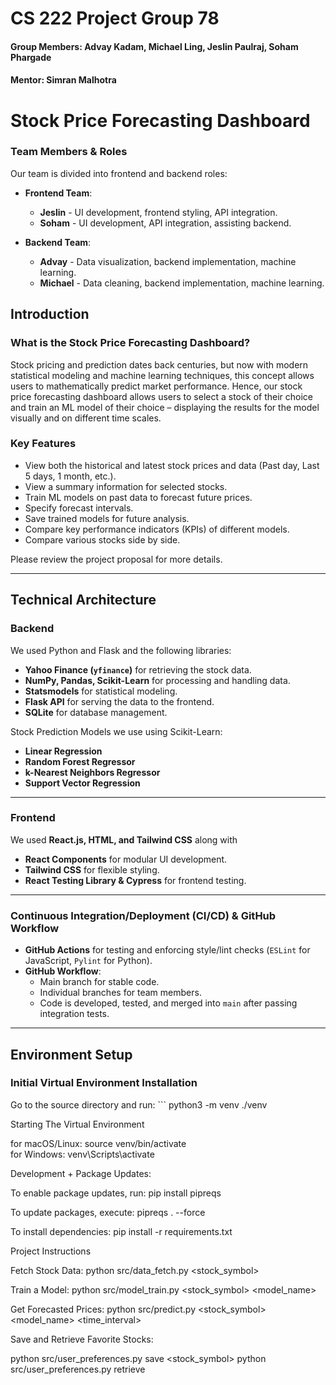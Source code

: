 # CS 222 Project Group 78
#### Group Members: Advay Kadam, Michael Ling, Jeslin Paulraj, Soham Phargade
#### Mentor: Simran Malhotra
<!-- Command + Shift + V in VSCode for Preview -->

# Stock Price Forecasting Dashboard

### Team Members & Roles
Our team is divided into frontend and backend roles:

- **Frontend Team**:
  - **Jeslin** - UI development, frontend styling, API integration.
  - **Soham** - UI development, API integration, assisting backend.

- **Backend Team**:
  - **Advay** - Data visualization, backend implementation, machine learning.
  - **Michael** - Data cleaning, backend implementation, machine learning.

## Introduction
### What is the Stock Price Forecasting Dashboard?
Stock pricing and prediction dates back centuries, but now with modern statistical modeling and machine learning techniques, this concept allows users to mathematically predict market performance. Hence, our stock price forecasting dashboard allows users to select a stock of their choice and train an ML model of their choice – displaying the results for the model visually and on different time scales. 

### Key Features
- View both the historical and latest stock prices and data (Past day, Last 5 days, 1 month, etc.).
- View a summary information for selected stocks.
- Train ML models on past data to forecast future prices.
- Specify forecast intervals.
- Save trained models for future analysis.
- Compare key performance indicators (KPIs) of different models.
- Compare various stocks side by side.

Please review the project proposal for more details.

---

## Technical Architecture
### Backend
We used Python and Flask and the following libraries:
- **Yahoo Finance (`yfinance`)** for retrieving the stock data.
- **NumPy, Pandas, Scikit-Learn** for processing and handling data.
- **Statsmodels** for statistical modeling.
- **Flask API** for serving the data to the frontend.
- **SQLite** for database management.

Stock Prediction Models we use using Scikit-Learn:
- **Linear Regression** 
- **Random Forest Regressor** 
- **k-Nearest Neighbors Regressor** 
- **Support Vector Regression** 
---

### Frontend
We used **React.js, HTML, and Tailwind CSS** along with
- **React Components** for modular UI development.
- **Tailwind CSS** for flexible styling.
- **React Testing Library & Cypress** for frontend testing.
---

### Continuous Integration/Deployment (CI/CD) & GitHub Workflow
- **GitHub Actions** for testing and enforcing style/lint checks (`ESLint` for JavaScript, `Pylint` for Python).
- **GitHub Workflow**:
  - Main branch for stable code.
  - Individual branches for team members.
  - Code is developed, tested, and merged into `main` after passing integration tests.

---

## Environment Setup
### Initial Virtual Environment Installation
Go to the source directory and run: ``` python3 -m venv ./venv

Starting The Virtual Environment

for macOS/Linux: source venv/bin/activate  
for Windows: venv\Scripts\activate  

Development + Package Updates:

To enable package updates, run:
pip install pipreqs

To update packages, execute:
pipreqs . --force

To install dependencies:
pip install -r requirements.txt

Project Instructions

Fetch Stock Data:
python src/data_fetch.py <stock_symbol>

Train a Model:
python src/model_train.py <stock_symbol> <model_name>

Get Forecasted Prices:
python src/predict.py <stock_symbol> <model_name> <time_interval>

Save and Retrieve Favorite Stocks:

python src/user_preferences.py save <stock_symbol>
python src/user_preferences.py retrieve
